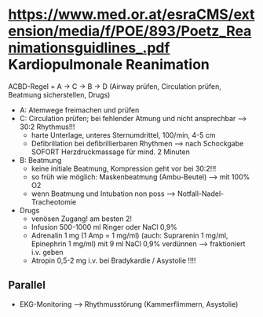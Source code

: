 https://www.med.or.at/esraCMS/extension/media/f/POE/893/Poetz_Reanimationsguidlines_.pdf
Kardiopulmonale Reanimation
==

ACBD-Regel = A -> C -> B -> D (Airway prüfen, Circulation prüfen, Beatmung sicherstellen, Drugs)



- A: Atemwege freimachen und prüfen
- C: Circulation prüfen; bei fehlender Atmung und nicht ansprechbar --> 30:2 Rhythmus!!!
  - harte Unterlage, unteres Sternumdrittel, 100/min, 4-5 cm
  - Defibrillation bei defibrillierbaren Rhythmen --> nach Schockgabe SOFORT Herzdruckmassage für mind. 2 Minuten
- B: Beatmung
  - keine initiale Beatmung, Kompression geht vor bei 30:2!!!
  - so früh wie möglich: Maskenbeatmung (Ambu-Beutel) --> mit 100% O2
  - wenn Beatmung und Intubation non poss --> Notfall-Nadel-Tracheotomie
- Drugs
  - venösen Zugang! am besten 2!
  - Infusion 500-1000 ml Ringer oder NaCl 0,9%
  - Adrenalin 1 mg (1 Amp = 1 mg/ml) (auch: Suprarenin 1 mg/ml, Epinephrin 1 mg/ml) mit 9 ml NaCl 0,9% verdünnen --> fraktioniert i.v. geben
  - Atropin 0,5-2 mg i.v. bei Bradykardie / Asystolie !!!!


Parallel
--
- EKG-Monitoring --> Rhythmusstörung (Kammerflimmern, Asystolie)